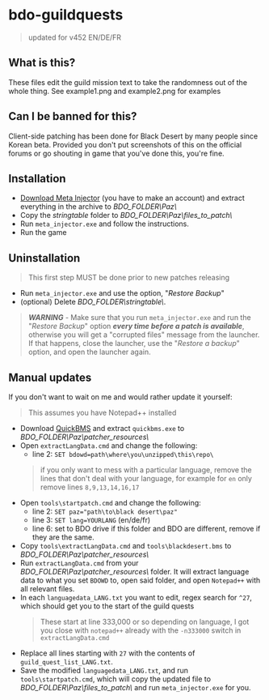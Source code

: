 # bdo-guildquests

> updated for v452 EN/DE/FR

## What is this?

These files edit the guild mission text to take the randomness out of the whole thing. See example1.png and example2.png for examples

## Can I be banned for this?

Client-side patching has been done for Black Desert by many people since Korean beta. Provided you don't put screenshots of this on the official forums or go shouting in game that you've done this, you're fine.

## Installation

- [Download Meta Injector](https://www.undertow.club/threads/black-desert-online-modding-tools.9197/) (you have to make an account) and extract everything in the archive to *BDO_FOLDER\\Paz\\*
- Copy the *stringtable* folder to *BDO_FOLDER\\Paz\\files_to_patch\\*
- Run `meta_injector.exe` and follow the instructions.
- Run the game

## Uninstallation

> This first step MUST be done prior to new patches releasing
- Run `meta_injector.exe` and use the  option, "*Restore Backup*"
- (optional) Delete *BDO_FOLDER\\stringtable\\*.
> ***WARNING*** -  Make sure that you run `meta_injector.exe` and run the "*Restore Backup*" option ***every time before a patch is available***, otherwise you will get a "corrupted files" message from the launcher.
If that happens, close the launcher, use the "*Restore a backup*" option, and open the launcher again.

## Manual updates

If you don't want to wait on me and would rather update it yourself:
>This assumes you have Notepad++ installed

- Download [QuickBMS](http://quickbms.aluigi.org) and extract `quickbms.exe` to *BDO_FOLDER\\Paz\\patcher_resources\\*
- Open `extractLangData.cmd` and change the following:
  - line 2: `SET bdowd=path\where\you\unzipped\this\repo\`
  > if you only want to mess with a particular language, remove the lines that don't deal with your language, for example for `en` only remove lines `8,9,13,14,16,17`
- Open `tools\startpatch.cmd` and change the following:
  - line 2: `SET paz="path\to\black desert\paz"`
  - line 3: `SET lang=YOURLANG` (en/de/fr)
  - line 6: set to BDO drive if this folder and BDO are different, remove if they are the same.
- Copy `tools\extractLangData.cmd` and `tools\blackdesert.bms` to *BDO_FOLDER\\Paz\\patcher_resources\\*
- Run `extractLangData.cmd` from your *BDO_FOLDER\\Paz\\patcher_resources\\* folder. It will extract language data to what you set `BDOWD` to, open said folder, and open `Notepad++` with all relevant files.
- In each `languagedata_LANG.txt` you want to edit, regex search for `^27`, which should get you to the start of the guild quests
  > These start at line 333,000 or so depending on language, I got you close with `notepad++` already with the `-n333000` switch in `extractLangData.cmd`
- Replace all lines starting with `27` with the contents of `guild_quest_list_LANG.txt`.
- Save the modified `languagedata_LANG.txt`, and run `tools\startpatch.cmd`, which will copy the updated file to *BDO_FOLDER\\Paz\\files_to_patch\\* and run `meta_injector.exe` for you.